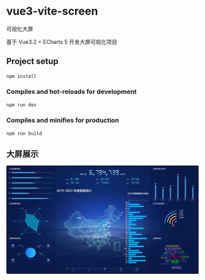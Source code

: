 # vue3-vite-screen

可视化大屏

基于 Vue3.2 + ECharts 5 开发大屏可视化项目

## Project setup

```
npm install
```

### Compiles and hot-reloads for development

```
npm run dev
```

### Compiles and minifies for production

```
npm run build
```

## 大屏展示

![大屏展示.png](show.png)
